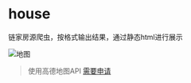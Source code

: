 # house
链家房源爬虫，按格式输出结果，通过静态html进行展示

![地图](src/main/attachments/iamge/1661420774956.jpg)

> 使用高德地图API [需要申请](https://lbs.amap.com/api/javascript-api/guide/abc/prepare)